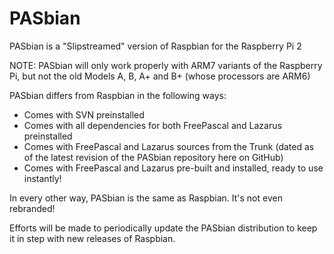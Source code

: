 # PASbian
PASbian is a "Slipstreamed" version of Raspbian for the Raspberry Pi 2

NOTE: PASbian will only work properly with ARM7 variants of the Raspberry Pi, but not the old Models A, B, A+ and B+ (whose processors are ARM6)

PASbian differs from Raspbian in the following ways:
  - Comes with SVN preinstalled
  - Comes with all dependencies for both FreePascal and Lazarus preinstalled
  - Comes with FreePascal and Lazarus sources from the Trunk (dated as of the latest revision of the PASbian repository here on GitHub)
  - Comes with FreePascal and Lazarus pre-built and installed, ready to use instantly!

In every other way, PASbian is the same as Raspbian. It's not even rebranded!

Efforts will be made to periodically update the PASbian distribution to keep it in step with new releases of Raspbian.
